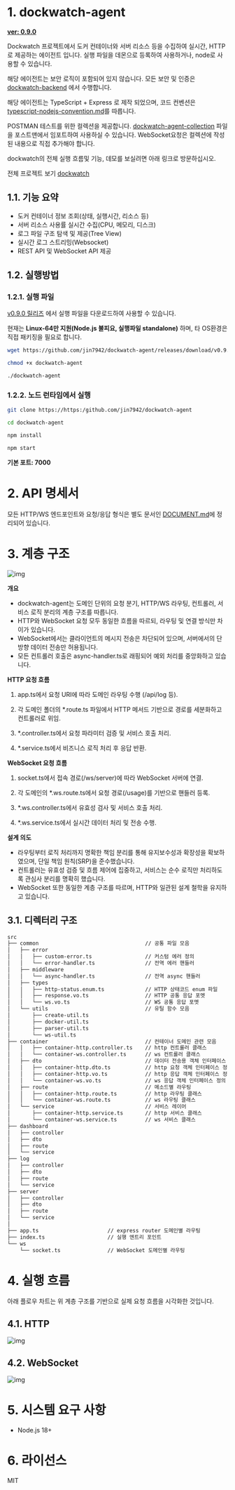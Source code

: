 # 1. dockwatch-agent

**[ver: 0.9.0](https://github.com/jin7942/dockwatch-agent/releases/tag/v0.9.0)**

Dockwatch 프로젝트에서 도커 컨테이너와 서버 리소스 등을 수집하여 실시간, HTTP 로 제공하는 에이전트 입니다. 실행 파일을 데몬으로 등록하여 사용하거나, node로 사용할 수 있습니다.

해당 에이전트는 보안 로직이 포함되어 있지 않습니다. 모든 보안 및 인증은 [dockwatch-backend](https://github.com/jin7942/dockwatch/tree/main/backend) 에서 수행합니다.

해당 에이전트는 TypeScript + Express 로 제작 되었으며, 코드 컨벤션은 [typescript-nodejs-convention.md](https://github.com/jin7942/dev-guide/blob/main/typescript-nodejs-convention.md)를 따릅니다.

POSTMAN 테스트를 위한 컬렉션을 제공합니다. [dockwatch-agent-collection](./dockwatch-agent.postman_collection.json) 파일을 포스트맨에서 임포트하여 사용하실 수 있습니다. WebSocket요청은 컬렉션에 작성된 내용으로 직접 추가해야 합니다.

dockwatch의 전체 실행 흐름및 기능, 데모를 보실려면 아래 링크로 방문하십시오.

전체 프로젝트 보기 [dockwatch](https://github.com/jin7942/dockwatch)

## 1.1. 기능 요약

-   도커 컨테이너 정보 조회(상태, 실행시간, 리소스 등)
-   서버 리소스 사용률 실시간 수집(CPU, 메모리, 디스크)
-   로그 파일 구조 탐색 및 제공(Tree View)
-   실시간 로그 스트리밍(Websocket)
-   REST API 및 WebSocket API 제공

## 1.2. 실행방법

### 1.2.1. 실행 파일

[v0.9.0 릴리즈](https://github.com/jin7942/dockwatch-agent/releases/tag/v0.9.0) 에서 실행 파일을 다운로드하여 사용할 수 있습니다.

현재는 **Linux-64만 지원(Node.js 불피요, 실행파일 standalone)** 하며, 타 OS환경은 직접 패키징을 필요로 합니다.

```bash
wget https://github.com/jin7942/dockwatch-agent/releases/download/v0.9.0/dockwatch-agent
```

```bash
chmod +x dockwatch-agent
```

```bash
./dockwatch-agent
```

### 1.2.2. 노드 런타임에서 실행

```bash
git clone https://https:/github.com/jin7942/dockwatch-agent
```

```bash
cd dockwatch-agent
```

```bash
npm install
```

```bash
npm start
```

**기본 포트: 7000**

# 2. API 명세서

모든 HTTP/WS 엔드포인트와 요청/응답 형식은 별도 문서인 [DOCUMENT.md](./DOCUMENT.md)에 정리되어 있습니다.

# 3. 계층 구조

![img](./img/docwatch_agent_layer.jpg)

**개요**

-   dockwatch-agent는 도메인 단위의 요청 분기, HTTP/WS 라우팅, 컨트롤러, 서비스 로직 분리의 계층 구조를 따릅니다.
-   HTTP와 WebSocket 요청 모두 동일한 흐름을 따르되, 라우팅 및 연결 방식만 차이가 있습니다.
-   WebSocket에서는 클라이언트의 메시지 전송은 차단되어 있으며, 서버에서의 단방향 데이터 전송만 허용됩니다.
-   모든 컨트롤러 호출은 async-handler.ts로 래핑되어 예외 처리를 중앙화하고 있습니다.

**HTTP 요청 흐름**

1. app.ts에서 요청 URI에 따라 도메인 라우팅 수행 (/api/log 등).

2. 각 도메인 폴더의 \*.route.ts 파일에서 HTTP 메서드 기반으로 경로를 세분화하고 컨트롤러로 위임.

3. \*.controller.ts에서 요청 파라미터 검증 및 서비스 호출 처리.

4. \*.service.ts에서 비즈니스 로직 처리 후 응답 반환.

**WebSocket 요청 흐름**

1. socket.ts에서 접속 경로(/ws/server)에 따라 WebSocket 서버에 연결.

2. 각 도메인의 \*.ws.route.ts에서 요청 경로(/usage)를 기반으로 핸들러 등록.

3. \*.ws.controller.ts에서 유효성 검사 및 서비스 호출 처리.

4. \*.ws.service.ts에서 실시간 데이터 처리 및 전송 수행.

**설계 의도**

-   라우팅부터 로직 처리까지 명확한 책임 분리를 통해 유지보수성과 확장성을 확보하였으며, 단일 책임 원칙(SRP)을 준수했습니다.
-   컨트롤러는 유효성 검증 및 흐름 제어에 집중하고, 서비스는 순수 로직만 처리하도록 관심사 분리를 명확히 했습니다.
-   WebSocket 또한 동일한 계층 구조를 따르며, HTTP와 일관된 설계 철학을 유지하고 있습니다.

## 3.1. 디렉터리 구조

```bash
src
├── common                                  // 공통 파일 모음
│   ├── error
│   │   ├── custom-error.ts                 // 커스텀 에러 정의
│   │   └── error-handler.ts                // 전역 에러 핸들러
│   ├── middleware
│   │   └── async-handler.ts                // 전역 async 핸들러
│   ├── types
│   │   ├── http-status.enum.ts             // HTTP 상태코드 enum 파일
│   │   ├── response.vo.ts                  // HTTP 공통 응답 포멧
│   │   └── ws.vo.ts                        // WS 공통 응답 포멧
│   └── utils                               // 유틸 함수 모음
│       ├── create-util.ts
│       ├── docker-util.ts
│       ├── parser-util.ts
│       └── ws-util.ts
├── container                               // 컨테이너 도메인 관련 모음
│   │   ├── container-http.controller.ts    // http 컨트롤러 클래스
│   │   └── container-ws.controller.ts      // ws 컨트롤러 클래스
│   ├── dto                                 // 데이터 전송용 객체 인터페이스 모음
│   │   ├── container-http.dto.ts           // http 요청 객체 인터페이스 정의
│   │   ├── container-http.vo.ts            // http 응답 객체 인터페이스 정의
│   │   └── container-ws.vo.ts              // ws 응답 객체 인터페이스 정의
│   ├── route                               // 메소드별 라우팅
│   │   ├── container-http.route.ts         // http 라우팅 클래스
│   │   └── container-ws.route.ts           // ws 라우팅 클래스
│   └── service                             // 서비스 레이어
│       ├── container-http.service.ts       // http 서비스 클래스
│       └── container-ws.service.ts         // ws 서비스 클래스
├── dashboard
│   ├── controller
│   ├── dto
│   ├── route
│   └── service
├── log
│   ├── controller
│   ├── dto
│   ├── route
│   └── service
├── server
│   ├── controller
│   ├── dto
│   ├── route
│   └── service
│
├── app.ts                      // express router 도메인별 라우팅
├── index.ts                    // 실행 엔트리 포인트
└── ws
    └── socket.ts               // WebSocket 도메인별 라우팅
```

# 4. 실행 흐름

아래 플로우 차트는 위 계층 구조를 기반으로 실제 요청 흐름을 시각화한 것입니다.

## 4.1. HTTP

![img](./img/dockwatch_agent_flow.jpg)

## 4.2. WebSocket

![img](./img/dockwatch_agent_ws_flow.jpg)

# 5. 시스템 요구 사항

-   Node.js 18+

# 6. 라이선스

MIT
